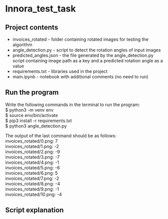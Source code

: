 # Innora_test_task

## Project contents 
* invoices_rotated - folder containing rotated images for testing the algorithm
* angle_detection.py - script to detect the rotation angles of input images
* predicted_angles.json - the file generated by the angle_detection.py script containing image path as a key and a predicted rotation angle as a value
* requirements.txt - libraries used in the project
* main.ipynb - notebook with additional comments (no need to run)

## Run the program 

Write the following commands in the terminal to run the program:<br>
$ python3 -m venv env <br>
$ source env/bin/activate<br>
$ pip3 install -r requirements.txt<br>
$ python3 angle_detection.py<br>

The output of the last command should be as follows:<br>
invoices_rotated/0.png: 7<br>
invoices_rotated/1.png: -2<br>
invoices_rotated/2.png: -9<br>
invoices_rotated/3.png: -7<br>
invoices_rotated/4.png: -1<br>
invoices_rotated/5.png: -6<br>
invoices_rotated/6.png: 5<br>
invoices_rotated/7.png: -2<br>
invoices_rotated/8.png: -4<br>
invoices_rotated/9.png: -1<br>
invoices_rotated/10.png: -4<br>

## Script explanation


